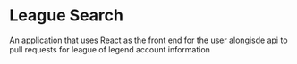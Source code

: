 # League Search
An application that uses React as the front end for the user alongisde api to pull requests for league of legend account information
